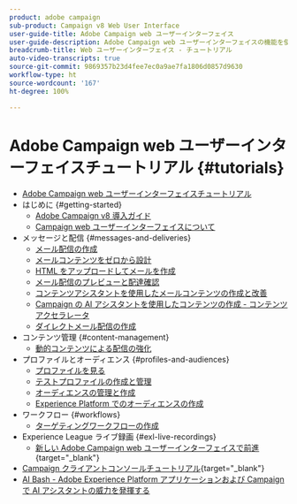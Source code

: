 ```yaml
---
product: adobe campaign
sub-product: Campaign v8 Web User Interface
user-guide-title: Adobe Campaign web ユーザーインターフェイス
user-guide-description: Adobe Campaign web ユーザーインターフェイスの機能を使用する方法について説明します。
breadcrumb-title: Web ユーザーインターフェイス - チュートリアル
auto-video-transcripts: true
source-git-commit: 9869357b23d4fee7ec0a9ae7fa1806d0857d9630
workflow-type: ht
source-wordcount: '167'
ht-degree: 100%

---
```



# Adobe Campaign web ユーザーインターフェイスチュートリアル {#tutorials}

+ [Adobe Campaign web ユーザーインターフェイスチュートリアル](/help/ac-web-learn-main/overview.md)
+ はじめに {#getting-started}
   + [Adobe Campaign v8 導入ガイド](https://experienceleague.adobe.com/ja/docs/campaign-web/acs-to-ac/home)
   + [Campaign web ユーザーインターフェイスについて](/help/get-started/explore-the-web-ui.md)
+ メッセージと配信 {#messages-and-deliveries}
   + [メール配信の作成](/help/deliveries/create-an-email-delivery.md)
   + [メールコンテンツをゼロから設計](/help/design-the-delivery/create-email-content-from-scratch.md)
   + [HTML をアップロードしてメールを作成](/help/design-the-delivery/create-an-email-by-uploading-html.md)
   + [メール配信のプレビューと配達確認](/help/deliveries/preview-and-proof-an-email-delivery.md)
   + [コンテンツアシスタントを使用したメールコンテンツの作成と改善](/help/design-the-delivery/create-and-improve-email-content-with-the-content-assistant.md)
   + [Campaign の AI アシスタントを使用したコンテンツの作成 - コンテンツアクセラレータ](/help/design-the-delivery/create-content-with-the-ai-assistant-content-accelerator.md)
   + [ダイレクトメール配信の作成](/help/design-the-delivery/create-a-direct-mail-delivery.md)
+ コンテンツ管理 {#content-management}
   + [動的コンテンツによる配信の強化](/help/design-the-delivery/enhance-a-delivery-with-dynamic-content.md)
+ プロファイルとオーディエンス {#profiles-and-audiences}
   + [プロファイルを見る](/help/profiles-and-audiences/explore-profiles.md)
   + [テストプロファイルの作成と管理](/help/profiles-and-audiences/create-and-manage-test-profiles.md)
   + [オーディエンスの管理と作成](/help/profiles-and-audiences/manage-and-build-audiences.md)
   + [Experience Platform でのオーディエンスの作成](/help/profiles-and-audiences/create-an-audience-with-experience-platform.md)
+ ワークフロー {#workflows}
   + [ターゲティングワークフローの作成](/help/workflows/create-a-targeting-workflow.md)
+ Experience League ライブ録画 {#exl-live-recordings}
   + [新しい Adobe Campaign web ユーザーインターフェイスで前進](https://experienceleague.adobe.com/docs/events/experience-league-live-recordings/episodes/exl-live-episode-02-29-24.html?lang=ja){target="_blank"}
+ [Campaign クライアントコンソールチュートリアル](https://experienceleague.adobe.com/docs/campaign-learn/tutorials/overview.html?lang=ja){target="_blank"}
+ [AI Bash - Adobe Experience Platform アプリケーションおよび Campaign で AI アシスタントの威力を発揮する](https://experienceleague.adobe.com/ja/docs/events/experience-league-live-recordings/episodes/exl-live-episode-09-26-24)

